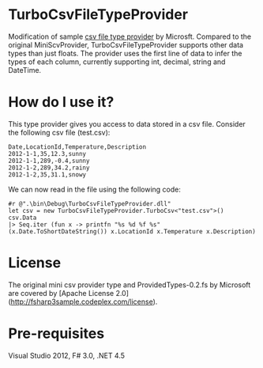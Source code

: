 ﻿TurboCsvFileTypeProvider
=======
Modification of sample [csv file type provider](http://fsharp3sample.codeplex.com/SourceControl/changeset/view/8670#195462) by Microsft. Compared to the original MiniScvProvider, TurboCsvFileTypeProvider supports other data types than just floats. The provider uses the first line of data to infer the types of each column, currently supporting int, decimal, string and DateTime.


How do I use it?
================
This type provider gives you access to data stored in a csv file.
Consider the following csv file (test.csv):

````
Date,LocationId,Temperature,Description
2012-1-1,35,12.3,sunny
2012-1-1,289,-0.4,sunny
2012-1-2,289,34.2,rainy
2012-1-2,35,31.1,snowy
````
We can now read in the file using the following code:

````
#r @".\bin\Debug\TurboCsvFileTypeProvider.dll"
let csv = new TurboCsvFileTypeProvider.TurboCsv<"test.csv">()
csv.Data 
|> Seq.iter (fun x -> printfn "%s %d %f %s" (x.Date.ToShortDateString()) x.LocationId x.Temperature x.Description)
````

License
=======
The original mini csv provider type and ProvidedTypes-0.2.fs by Microsoft are covered by [Apache License 2.0] (http://fsharp3sample.codeplex.com/license).

Pre-requisites
==============
Visual Studio 2012, F# 3.0, .NET 4.5
